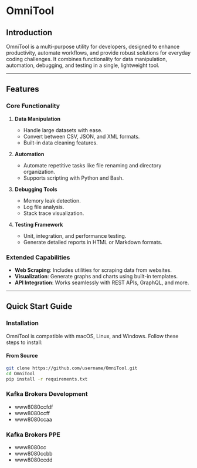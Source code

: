 # OmniTool

## Introduction
OmniTool is a multi-purpose utility for developers, designed to enhance productivity, automate workflows, and provide robust solutions for everyday coding challenges. It combines functionality for data manipulation, automation, debugging, and testing in a single, lightweight tool.

---

## Features
### Core Functionality
1. **Data Manipulation**
   - Handle large datasets with ease.
   - Convert between CSV, JSON, and XML formats.
   - Built-in data cleaning features.
   
2. **Automation**
   - Automate repetitive tasks like file renaming and directory organization.
   - Supports scripting with Python and Bash.

3. **Debugging Tools**
   - Memory leak detection.
   - Log file analysis.
   - Stack trace visualization.

4. **Testing Framework**
   - Unit, integration, and performance testing.
   - Generate detailed reports in HTML or Markdown formats.

### Extended Capabilities
- **Web Scraping**: Includes utilities for scraping data from websites.
- **Visualization**: Generate graphs and charts using built-in templates.
- **API Integration**: Works seamlessly with REST APIs, GraphQL, and more.

---

## Quick Start Guide
### Installation
OmniTool is compatible with macOS, Linux, and Windows. Follow these steps to install:

#### From Source
```bash
git clone https://github.com/username/OmniTool.git
cd OmniTool
pip install -r requirements.txt
```

### Kafka Brokers Development
   - www8080ccfdf
   - www8080ccff
   - www8080ccaa

### Kafka Brokers PPE
   - www8080cc
   - www8080ccbb
   - www8080ccdd
